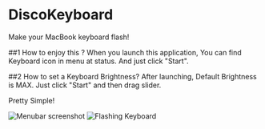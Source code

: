 # DiscoKeyboard
Make your MacBook keyboard flash!

##1 How to enjoy this ?
When you launch this application, You can find Keyboard icon in menu at status.
And just click "Start".

##2 How to set a Keyboard Brightness?
After launching, Default Brightness is MAX.
Just click "Start" and then drag slider.

Pretty Simple!


![Menubar screenshot](http://i.imgur.com/HFBfQqy.png)
![Flashing Keyboard](http://i.imgur.com/Eq0IolF.gif)
